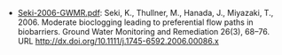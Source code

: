 - [Seki-2006-GWMR.pdf](Seki-2006-GWMR.pdf): Seki, K., Thullner, M., Hanada, J., Miyazaki, T., 2006. Moderate bioclogging leading to preferential flow paths in biobarriers. Ground Water Monitoring and Remediation 26(3), 68–76. URL http://dx.doi.org/10.1111/j.1745-6592.2006.00086.x
